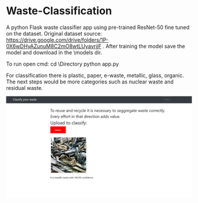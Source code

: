 # Waste-Classification


A python Flask waste classifier app using pre-trained ResNet-50 fine tuned on the dataset. 
Original dataset source: https://drive.google.com/drive/folders/1P-0X6wDHyAZunuM8C2mO8wtLUyavrjjF .
After training the model save the model  and download in the \models dir.

To run open cmd: 
cd \Directory
python app.py  

For classification there is plastic, paper, e-waste, metallic, glass, organic.
The next steps would be more categories such as nuclear waste and residual waste.

![](/sample.png)
